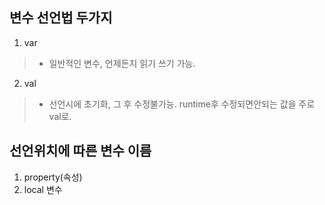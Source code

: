 ## 변수 선언법 두가지
1. var
> * 일반적인 변수, 언제든지 읽기 쓰기 가능.

2. val
> * 선언시에 초기화, 그 후 수정불가능. runtime후 수정되면안되는 값을 주로 val로.

## 선언위치에 따른 변수 이름
1.  property(속성)
2.  local 변수
